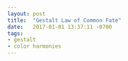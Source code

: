 ```yaml
---
layout: post
title:  "Gestalt Law of Common Fate"
date:   2017-01-01 13:37:11 -0700
tags:
- gestalt
- color harmonies
---
```

